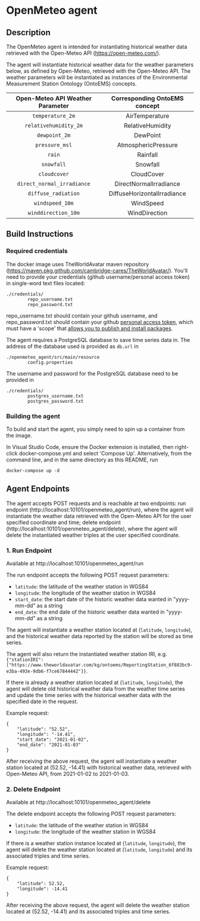 # OpenMeteo agent

## Description

The OpenMeteo agent is intended for instantiating historical weather data retrieved with the Open-Meteo API (https://open-meteo.com/).

The agent will instantiate historical weather data for the weather parameters below, as defined by Open-Meteo, retrieved with the Open-Meteo API. The weather parameters will be instantiated as instances of the Environmental Measurement Station Ontology (OntoEMS) concepts.

| Open-Meteo API Weather Parameter | Corresponding OntoEMS concept |
|:--------------------------------:|:-----------------------------:|
|      ```temperature_2m```        |        AirTemperature         |
|    ```relativehumidity_2m```     |       RelativeHumidity        |
|        ```dewpoint_2m```         |           DewPoint            |
|        ```pressure_msl```        |      AtmosphericPressure      |
|            ```rain```            |           Rainfall            |
|          ```snowfall```          |           Snowfall            |
|         ```cloudcover```         |          CloudCover           |
|  ```direct_normal_irradiance```  |    DirectNormalIrradiance     |
|     ```diffuse_radiation```      |  DiffuseHorizontalIrradiance  |
|       ```windspeed_10m```        |           WindSpeed           |
|     ```winddirection_10m```      |         WindDirection         |

## Build Instructions

### Required credentials
The docker image uses TheWorldAvatar maven repository (https://maven.pkg.github.com/cambridge-cares/TheWorldAvatar/). You'll need to provide your credentials (github username/personal access token) in single-word text files located:
```
./credentials/
        repo_username.txt
        repo_password.txt
```

repo_username.txt should contain your github username, and repo_password.txt should contain your github [personal access token](https://docs.github.com/en/github/authenticating-to-github/creating-a-personal-access-token), which must have a 'scope' that [allows you to publish and install packages](https://docs.github.com/en/packages/working-with-a-github-packages-registry/working-with-the-apache-maven-registry#authenticating-to-github-packages).

The agent requires a PostgreSQL database to save time series data in. The address of the database used is provided as ```db.url``` in
```
./openmeteo_agent/src/main/resource
        config.properties
```

The username and password for the PostgreSQL database need to be provided in
```
./credentials/
        postgres_username.txt
        postgres_password.txt
```

### Building the agent
To build and start the agent, you simply need to spin up a container from the image.

In Visual Studio Code, ensure the Docker extension is installed, then right-click docker-compose.yml and select 'Compose Up'.
Alternatively, from the command line, and in the same directory as this README, run

```
docker-compose up -d
```

## Agent Endpoints 

The agent accepts POST requests and is reachable at two endpoints: run endpoint (http://localhost:10101/openmeteo_agent/run), where the agent will instantiate the weather data retrieved with the Open-Meteo API for the user specified coordinate and time; delete endpoint (http://localhost:10101/openmeteo_agent/delete), where the agent will delete the instantiated weather triples at the user specified coordinate.

### 1. Run Endpoint
Available at http://localhost:10101/openmeteo_agent/run

The run endpoint accepts the following POST request parameters:
- ```latitude```: the latitude of the weather station in WGS84
- ```longitude```: the longitude of the weather station in WGS84
- ```start_date```: the start date of the historic weather data wanted in "yyyy-mm-dd" as a string
- ```end_date```: the end date of the historic weather data wanted in "yyyy-mm-dd" as a string

The agent will instantiate a weather station located at (```latitude```, ```longitude```), and the historical weather data reported by the station will be stored as time series. 

The agent will also return the instantiated weather station IRI, e.g. ```{"stationIRI": ["https://www.theworldavatar.com/kg/ontoems/ReportingStation_6f883bc9-e3ba-493e-9db6-f7ce67844442"]}```.

If there is already a weather station located at (```latitude```, ```longitude```), the agent will delete old historical weather data from the weather time series and update the time series with the historical weather data with the specified date in the request.

Example request:
```
{
    "latitude": "52.52",
    "longitude": "-14.41",
    "start_date": "2021-01-02",
    "end_date": "2021-01-03"
}
```

After receiving the above request, the agent will instantiate a weather station located at (52.52, -14.41) with historical weather data, retrieved with Open-Meteo API, from 2021-01-02 to 2021-01-03.

### 2. Delete Endpoint
Available at http://localhost:10101/openmeteo_agent/delete

The delete endpoint accepts the following POST request parameters:
- ```latitude```: the latitude of the weather station in WGS84
- ```longitude```: the longitude of the weather station in WGS84

If there is a weather station instance located at (```latitude```, ```longitude```), the agent will delete the weather station located at (```latitude```, ```longitude```) and its associated triples and time series.

Example request:
```
{
    "latitude": 52.52,
    "longitude": -14.41
}
```

After receiving the above request, the agent will delete the weather station located at (52.52, -14.41) and its associated triples and time series.